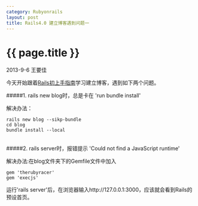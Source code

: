 ```yaml
---
category: Rubyonrails
layout: post
title: Rails4.0 建立博客遇到问题一
---
```


{{ page.title }}
================

<p class="meta">2013-9-6 王要佳</p>

今天开始跟着[Rails初上手指南](http://guides.ruby.tw/rails3/getting_started.html)学习建立博客，遇到如下两个问题。

#####1. rails new blog时，总是卡在 'run  bundle install'

解决办法：
    
    rails new blog --sikp-bundle
    cd blog
    bundle install --local
<br>
#####2. rails server时，报错提示 'Could not find a JavaScript runtime'

解决办法:在blog文件夹下的Gemfile文件中加入

    gem 'therubyracer'
    gem 'execjs'

运行'rails server'后，在浏览器输入http://127.0.0.1:3000，应该就会看到Rails的预设首页。
 















